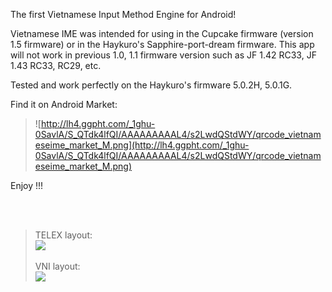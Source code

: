The first Vietnamese Input Method Engine for Android!

Vietnamese IME was intended for using in the Cupcake firmware (version 1.5 firmware) or in the Haykuro's Sapphire-port-dream firmware. This app will not work in previous 1.0, 1.1 firmware version such as JF 1.42 RC33, JF 1.43 RC33, RC29, etc.

Tested and work perfectly on the Haykuro's firmware 5.0.2H, 5.0.1G.

Find it on Android Market:
> ![http://lh4.ggpht.com/_1ghu-0SavlA/S_QTdk4lfQI/AAAAAAAAAL4/s2LwdQStdWY/qrcode_vietnameseime_market_M.png](http://lh4.ggpht.com/_1ghu-0SavlA/S_QTdk4lfQI/AAAAAAAAAL4/s2LwdQStdWY/qrcode_vietnameseime_market_M.png)

Enjoy !!!

<br>
<br>
<blockquote>TELEX layout:<br>
<img src='http://techcaotri.googlepages.com/VietnameseIME1.2-TELEX.png' />
<br>
<br>
VNI layout:<br>
<img src='http://techcaotri.googlepages.com/VietnameseIME1.2-VNI.png' /></blockquote>
